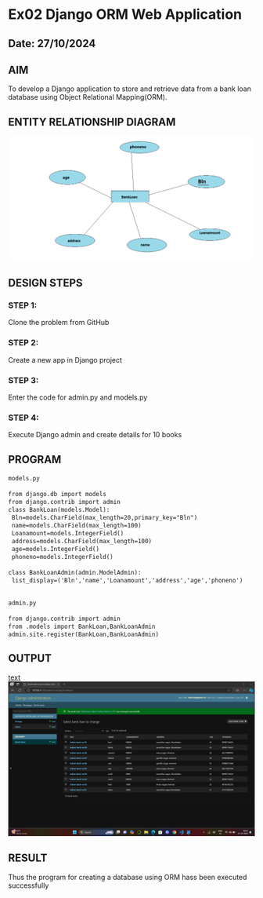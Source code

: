 # Ex02 Django ORM Web Application
## Date: 27/10/2024

## AIM
To develop a Django application to store and retrieve data from a bank loan database using Object Relational Mapping(ORM).

## ENTITY RELATIONSHIP DIAGRAM
![alt text](<Screenshot 2024-10-27 101931.png>)


## DESIGN STEPS

### STEP 1:
Clone the problem from GitHub

### STEP 2:
Create a new app in Django project

### STEP 3:
Enter the code for admin.py and models.py

### STEP 4:
Execute Django admin and create details for 10 books

## PROGRAM
```
models.py

from django.db import models
from django.contrib import admin
class BankLoan(models.Model):
 Bln=models.CharField(max_length=20,primary_key="Bln")
 name=models.CharField(max_length=100)
 Loanamount=models.IntegerField()
 address=models.CharField(max_length=100)
 age=models.IntegerField()
 phoneno=models.IntegerField()

class BankLoanAdmin(admin.ModelAdmin):
 list_display=('Bln','name','Loanamount','address','age','phoneno')

```
```

admin.py

from django.contrib import admin
from .models import BankLoan,BankLoanAdmin
admin.site.register(BankLoan,BankLoanAdmin)

```


## OUTPUT
[text](README.md) ![text](<Screenshot (5).png>)


## RESULT
Thus the program for creating a database using ORM hass been executed successfully
